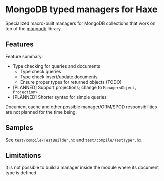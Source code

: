 # MongoDB typed managers for Haxe

Specialized macro-built managers for MongoDB collections that work on top of
the [mongodb] library.  

[mongodb]: https://github.com/jonasmalacofilho/mongo-haxe-driver

## Features

Feature summary:

 - Type checking for queries and documents
    - Type check queries
    - Type check insert/update documents
    - Ensure proper types for returned objects (TODO)
 - [PLANNED] Support projections; change to `Manager<Object, Projection>`
 - [PLANNED] Shorter syntax for simple queries

Document cache and other possible manager/ORM/SPOD responsibilities are not
planned for the time being.

## Samples

See `test/compile/TestBuilder.hx` and `test/compile/TestTyper.hx`.

## Limitations

It is not possible to build a manager inside the module where its document type
is defined.

